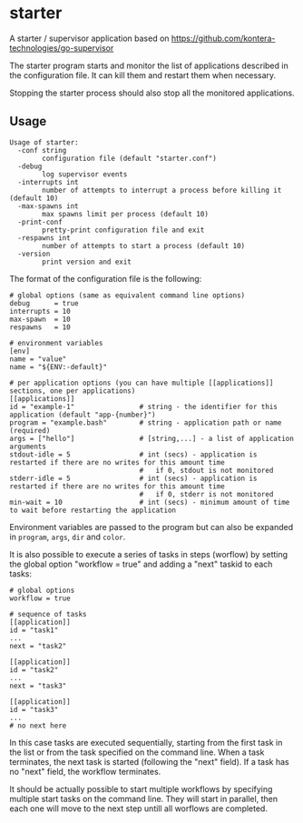 # starter
A starter / supervisor application based on https://github.com/kontera-technologies/go-supervisor

The starter program starts and monitor the list of applications described in the configuration file. It can kill them and restart them when necessary.

Stopping the starter process should also stop all the monitored applications.

Usage
-----

    Usage of starter:
      -conf string
            configuration file (default "starter.conf")
      -debug
            log supervisor events
      -interrupts int
            number of attempts to interrupt a process before killing it (default 10)
      -max-spawns int
            max spawns limit per process (default 10)
      -print-conf
            pretty-print configuration file and exit
      -respawns int
            number of attempts to start a process (default 10)
      -version
            print version and exit

The format of the configuration file is the following:

    # global options (same as equivalent command line options)
    debug      = true
    interrupts = 10
    max-spawn  = 10
    respawns   = 10

    # environment variables
    [env]
    name = "value"
    name = "${ENV:-default}"

    # per application options (you can have multiple [[applications]] sections, one per applications)
    [[applications]]
    id = "example-1"                # string - the identifier for this application (default "app-{number}")
    program = "example.bash"        # string - application path or name (required)
    args = ["hello"]                # [string,...] - a list of application arguments
    stdout-idle = 5                 # int (secs) - application is restarted if there are no writes for this amount time
                                    #   if 0, stdout is not monitored
    stderr-idle = 5                 # int (secs) - application is restarted if there are no writes for this amount time
                                    #   if 0, stderr is not monitored
    min-wait = 10                   # int (secs) - minimum amount of time to wait before restarting the application

Environment variables are passed to the program but can also be expanded in `program`, `args`, `dir` and `color`.

It is also possible to execute a series of tasks in steps (worflow) by setting the global option "workflow = true"
and adding a "next" taskid to each tasks:

    # global options
    workflow = true

    # sequence of tasks
    [[application]]
    id = "task1"
    ...
    next = "task2"

    [[application]]
    id = "task2"
    ...
    next = "task3"

    [[application]]
    id = "task3"
    ...
    # no next here

In this case tasks are executed sequentially, starting from the first task in the list or from the task specified on the command line.
When a task terminates, the next task is started (following the "next" field). If a task has no "next" field, the workflow terminates.

It should be actually possible to start multiple workflows by specifying multiple start tasks on the command line. They will start in parallel,
then each one will move to the next step untill all worflows are completed.

